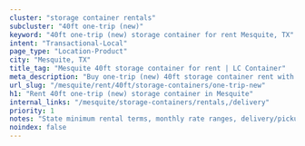 ```yaml
---
cluster: "storage container rentals"
subcluster: "40ft one-trip (new)"
keyword: "40ft one-trip (new) storage container for rent Mesquite, TX"
intent: "Transactional-Local"
page_type: "Location-Product"
city: "Mesquite, TX"
title_tag: "Mesquite 40ft storage container for rent | LC Container"
meta_description: "Buy one-trip (new) 40ft storage container rent with local delivery in Mesquite, TX. LC Container — local Since 2003. Request a fast quote today."
url_slug: "/mesquite/rent/40ft/storage-containers/one-trip-new"
h1: "Rent 40ft one-trip (new) storage container in Mesquite"
internal_links: "/mesquite/storage-containers/rentals,/delivery"
priority: 1
notes: "State minimum rental terms, monthly rate ranges, delivery/pickup fees, service area."
noindex: false
---
```


<!-- TODO: Add unique city/inventory copy, images, and internal links here. -->
